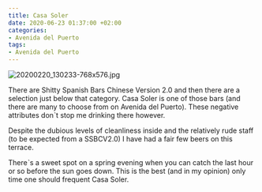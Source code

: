 ```yaml
---
title: Casa Soler
date: 2020-06-23 01:37:00 +02:00
categories:
- Avenida del Puerto
tags:
- Avenida del Puerto
---
```


![20200220_130233-768x576.jpg](/uploads/20200220_130233-768x576.jpg)

There are Shitty Spanish Bars Chinese Version 2.0 and then there are a selection just below that category. Casa Soler is one of those bars (and there are many to choose from on Avenida del Puerto). These negative attributes donˋt stop me drinking there however.

Despite the dubious levels of cleanliness inside and the relatively rude staff (to be expected from a SSBCV2.0) I have had a fair few beers on this terrace.

Thereˋs a sweet spot on a spring evening when you can catch the last hour or so before the sun goes down. This is the best (and in my opinion) only time one should frequent Casa Soler.